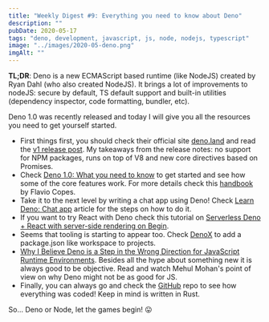 ```yaml
---
title: "Weekly Digest #9: Everything you need to know about Deno"
description: ""
pubDate: 2020-05-17
tags: "deno, development, javascript, js, node, nodejs, typescript"
image: "../images/2020-05-deno.png"
imgAlt: ""
---
```


**TL;DR**: Deno is a new ECMAScript based runtime (like NodeJS) created by Ryan Dahl (who also created NodeJS). It brings a lot of improvements to nodeJS: secure by default, TS default support and built-in utilities (dependency inspector, code formatting, bundler, etc).

Deno 1.0 was recently released and today I will give you all the resources you need to get yourself started.

- First things first, you should check their official site [deno.land](https://deno.land/) and read the [v1 release post](https://deno.land/v1). My takeaways from the release notes: no support for NPM packages, runs on top of V8 and new core directives based on Promises.
- Check [Deno 1.0: What you need to know](https://blog.logrocket.com/deno-1-0-what-you-need-to-know/) to get started and see how some of the core features work. For more details check this [handbook](https://flaviocopes.com/deno/) by Flavio Copes.
- Take it to the next level by writing a chat app using Deno! Check [Learn Deno: Chat app](https://dev.to/aralroca/learn-deno-chat-app-37f0) article for the steps on how to do it.
- If you want to try React with Deno check this tutorial on [Serverless Deno + React with server-side rendering on Begin](http://%28https//dev.to/aralroca/learn-deno-chat-app-37f0).
- Seems that tooling is starting to appear too. Check [DenoX](https://github.com/BentoumiTech/denox) to add a package.json like workspace to projects.
- [Why I Believe Deno is a Step in the Wrong Direction for JavaScript Runtime Environments](https://www.freecodecamp.org/news/why-deno-is-a-wrong-step-in-the-future/). Besides all the hype about something new it is always good to be objective. Read and watch Mehul Mohan's point of view on why Deno might not be as good for JS.
- Finally, you can always go and check the [GitHub](https://github.com/denoland/deno) repo to see how everything was coded! Keep in mind is written in Rust.

So... Deno or Node, let the games begin! 😛
